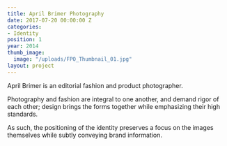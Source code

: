 ```yaml
---
title: April Brimer Photography
date: 2017-07-20 00:00:00 Z
categories:
- Identity
position: 1
year: 2014
thumb_image:
  image: "/uploads/FPO_Thumbnail_01.jpg"
layout: project
---
```


April Brimer is an editorial fashion and product photographer.

Photography and fashion are integral to one another, and demand rigor of each other; design brings the forms together while emphasizing their high standards.

As such, the positioning of the identity preserves a focus on the images themselves while subtly conveying brand information.